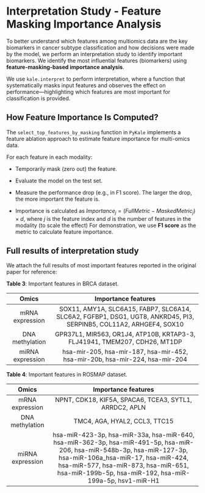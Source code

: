 # Interpretation Study - Feature Masking Importance Analysis
To better understand which features among multiomics data are the key biomarkers in cancer subtype classification and how decisions were made by the model, we perform an interpretation study to identify important biomarkers.
We identify the most influential features (biomarkers) using **feature-masking-based importance analysis**.

We use `kale.interpret` to perform interpretation, where a function that systematically masks input features and observes the effect on performance—highlighting which features are most important for classification is provided.

## How Feature Importance Is Computed?
The `select_top_features_by_masking` function in `PyKale` implements a feature ablation approach to estimate feature importance for multi-omics data.

For each feature in each modality:

- Temporarily mask (zero out) the feature.

- Evaluate the model on the test set.

- Measure the performance drop (e.g., in F1 score). The larger the drop, the more important the feature is.

- Importance is calculated as $Importance_j=(FullMetric-MaskedMetric_j)\times d$,
where $j$ is the feature index and $d$ is the number of features in the modality (to scale the effect)
For demonstration, we use **F1 score** as the metric to calculate feature importance.

## Full results of interpretation study

We attach the full results of most important features reported in the original paper for reference:

**Table 3**: Important features in BRCA dataset.

|      Omics       | Importance features |
|:----------------:|:---------------------------------------------:|
| mRNA expression  |       SOX11, AMY1A, SLC6A15, FABP7, SLC6A14, SLC6A2, FGFBP1, DSG1, UGT8, ANKRD45, PI3, SERPINB5, COL11A2, ARHGEF4, SOX10    |
| DNA methylation  |       GPR37L1, MIR563, OR1J4, ATP10B, KRTAP3-3, FLJ41941, TMEM207, CDH26, MT1DP    |
| miRNA expression |       hsa-mir-205, hsa-mir-187, hsa-mir-452, hsa-mir-20b, hsa-mir-224, hsa-mir-204    |

**Table 4**: Important features in ROSMAP dataset.

|      Omics       | Importance features |
|:----------------:|:---------------------------------------------:|
| mRNA expression  |       NPNT, CDK18, KIF5A, SPACA6, TCEA3, SYTL1, ARRDC2, APLN    |
| DNA methylation  |       TMC4, AGA, HYAL2, CCL3, TTC15    |
| miRNA expression |       hsa-miR-423-3p, hsa-miR-33a, hsa-miR-640, hsa-miR-362-3p, hsa-miR-491-5p, hsa-miR-206, hsa-miR-548b-3p, hsa-miR-127-3p, hsa-miR-106a_hsa-miR-17, hsa-miR-424, hsa-miR-577, hsa-miR-873, hsa-miR-651, hsa-miR-199b-5p, hsa-miR-192, hsa-miR-199a-5p, hsv1-miR-H1    |
